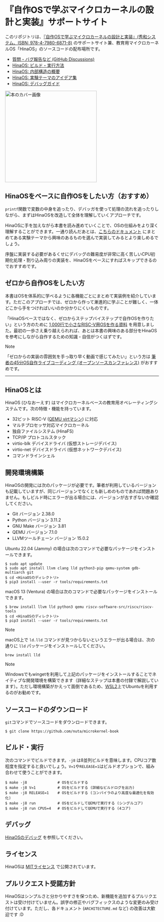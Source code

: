 # 『自作OSで学ぶマイクロカーネルの設計と実装』サポートサイト

このリポジトリは、[『自作OSで学ぶマイクロカーネルの設計と実装』(秀和システム、ISBN: 978-4-7980-6871-8)](https://www.hanmoto.com/bd/isbn/9784798068718) のサポートサイト兼、教育用マイクロカーネルOS「HinaOS」のソースコードの配布場所です。

- [質問・バグ報告など (GitHub Discussions)](https://github.com/nuta/microkernel-book/discussions)
- [HinaOS: ビルド・実行方法](#開発環境構築)
- [HinaOS: 内部構造の概要](ARCHITECTURE.md)
- [HinaOS: 実験テーマのアイデア集](IDEAS.md)
- [HinaOS: デバッグガイド](DEBUG.md)

<a href="https://www.hanmoto.com/bd/isbn/9784798068718">
<img alt="本のカバー画像" src="https://gist.githubusercontent.com/nuta/e45864405fbdc8618af4b08de534e42c/raw/bd3df82e7039902818c8fc0d394b69250cc78fc9/cover.jpg" width="300">
</a>

## HinaOSをベースに自作OSをしたい方（おすすめ）

`printf`関数で変数の中身を追ったり、デバッガを使って処理の流れを追ったりしながら、まずはHinaOSを改造して全体を理解していくアプローチです。

HinaOSに手を加えながら本書を読み進めていくことで、OSの仕組みをより深く理解することができます。一通り読んだあとは、[こちらのドキュメント](IDEAS.md) にまとめてある実験テーマから興味のあるものを選んで実装してみるとより楽しめるでしょう。

序盤に実装する必要があるくせにデバッグの難易度が非常に高く苦しいCPU初期化処理・割り込み周りの実装を、HinaOSをベースにすればスキップできるのでおすすめです。

## ゼロから自作OSをしたい方

本書はOSを体系的に学べるように各機能ごとにまとめて実装例を紹介しています。ただこのアプローチでは、ゼロから作って漸進的に学ぶことが難しく、一体どこから手をつければいいのか分かりにくいものです。

「HinaOSベースではなく、ゼロからステップバイステップで自作OSを作りたい」という方のために [1,000行で小さなRISC-V用OSを作る資料](https://operating-system-in-1000-lines.vercel.app) を用意しました。最初の一歩さえ乗り越えられれば、あとは本書の興味のある部分をHinaOSを参考にしながら自作するための知識・自信がつくはずです。

> [!NOTE]
> 「ゼロからの実装の雰囲気を手っ取り早く動画で感じてみたい」という方は [筆者の45分OS自作ライブコーディング (オープンソースカンファレンス)](https://www.youtube.com/watch?v=dPEsTeL2F98) がおすすめです。

----

## HinaOSとは

HinaOS (ひなおーえす) はマイクロカーネルベースの教育用オペレーティングシステムです。次の特徴・機能を持っています。

- 32ビット RISC-V ([QEMU virtマシン](https://www.qemu.org/docs/master/system/riscv/virt.html)) に対応
- マルチプロセッサ対応マイクロカーネル
- 独自ファイルシステム (HinaFS)
- TCP/IP プロトコルスタック
- virtio-blk デバイスドライバ (仮想ストレージデバイス)
- virtio-net デバイスドライバ (仮想ネットワークデバイス)
- コマンドラインシェル

## 開発環境構築

HinaOSの開発には次のパッケージが必要です。筆者が利用しているバージョンも記載していますが、同じバージョンでなくとも新しめのものであれば問題ありません。もしビルド時にエラーが出る場合には、バージョンが古すぎないか確認してください。

- Git バージョン 2.38.0
- Python バージョン 3.11.2
- GNU Make バージョン 3.81
- QEMU バージョン 7.1.0
- LLVMツールチェーン バージョン 15.0.2

Ubuntu 22.04 (Jammy) の場合は次のコマンドで必要なパッケージをインストールできます。

```
$ sudo apt update
$ sudo apt install llvm clang lld python3-pip qemu-system gdb-multiarch git
$ cd <HinaOSのディレクトリ>
$ pip3 install --user -r tools/requirements.txt
```

macOS 13 (Ventura) の場合は次のコマンドで必要なパッケージをインストールできます。

```
$ brew install llvm lld python3 qemu riscv-software-src/riscv/riscv-tools
$ cd <HinaOSのディレクトリ>
$ pip3 install --user -r tools/requirements.txt
```

> [!NOTE]
>
> macOS上で `ld.lld` コマンドが見つからないというエラーが出る場合は、次の通りに `lld` パッケージをインストールしてください。
>
> ```
> brew install lld
> ```

> [!NOTE]
>
> Windowsでもwingetを利用して上記のパッケージをインストールすることでネイティブな開発環境を構築できます（詳細なステップは本書の付録で解説しています）。ただし環境構築がかえって面倒であるため、[WSL2](https://learn.microsoft.com/ja-jp/windows/wsl/install)上でUbuntuを利用するのがお勧めです。

## ソースコードのダウンロード

`git`コマンドでソースコードをダウンロードできます。

```
$ git clone https://github.com/nuta/microkernel-book
```

## ビルド・実行

次のコマンドでビルドできます。`-j8` は8並列ビルドを意味します。CPUコア数程度を指定すると良いでしょう。`V=1`や`RELEASE=1`はビルドオプションで、組み合わせて使うことができます。

```
$ make -j8              # OSをビルドする
$ make -j8 V=1          # OSをビルドする (詳細なビルドログを出力)
$ make -j8 RELEASE=1    # OSをビルドする (コンパイラのより高度な最適化を有効化)
$ make -j8 run          # OSをビルドしてQEMUで実行する (シングルコア)
$ make -j8 run CPUS=4   # OSをビルドしてQEMUで実行する (4コア)
```

## デバッグ

[HinaOSのデバッグ](./DEBUG.md) を参照してください。

## ライセンス

HinaOSは [MITライセンス](./LICENSE.md) で公開されています。

## プルリクエスト受諾方針

HinaOSはシンプルさと分かりやすさを保つため、新機能を追加するプルリクエストは受け付けていません。誤字の修正やバグフィックスのような変更のみ受け付けています。ただし、各ドキュメント (`ARCHITECTURE.md` など) の改善は大歓迎です :D
